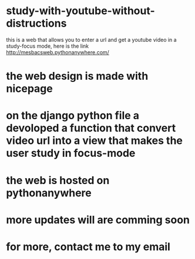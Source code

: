 # study-with-youtube-without-distructions
this is a web that allows you to enter a url and get a youtube video in a study-focus mode, here is the link http://mesbacsweb.pythonanywhere.com/

# the web design is made with nicepage
# on the django  python file a devoloped a function that convert video url into a view that makes the user study in focus-mode
# the web is hosted on pythonanywhere
# more updates will are comming soon
# for more, contact me to my email
